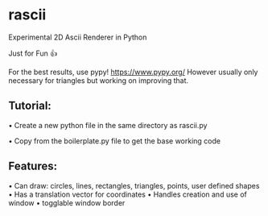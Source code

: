 # rascii
Experimental 2D Ascii Renderer in Python

Just for Fun 👍

For the best results, use pypy! https://www.pypy.org/ However usually only necessary for triangles but working on improving that.


Tutorial:
-----------
• Create a new python file in the same directory as rascii.py

• Copy from the boilerplate.py file to get the base working code

Features:
-----------
• Can draw: circles, lines, rectangles, triangles, points, user defined shapes
• Has a translation vector for coordinates
• Handles creation and use of window
• togglable window border
